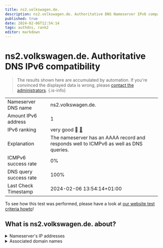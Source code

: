 ```yaml
---
title: ns2.volkswagen.de.
description: ns2.volkswagen.de. Authoritative DNS Nameserver IPv6 compatibility
published: true
date: 2024-02-06T12:54:14
tags: authdns, rank2
editor: markdown
---
```


# ns2.volkswagen.de. Authoritative DNS IPv6 compatibility

> The results shown here are accumulated by automation. If you're convinced the displayed data is wrong, please [contact the administrators](/howto/chat). 
{.is-info}




|   |   |
| - | - |
| Nameserver DNS name | ns2.volkswagen.de.
| Amount IPv6 address | 1
| IPv6 ranking | very good :2nd_place_medal: [🔗](/howto/ranking) |
| Explanation | The nameserver has an AAAA record and responds well to ICMPv6 as well as DNS queries. |
| ICMPv6 success rate | 0%|
| DNS query success rate | 100% |
| Last Check Timestamp | 2024-02-06 13:54:14+01:00 |

To see how this test was performed, please have a look at [our website test criteria howto](/howto/testcriteria/authdns)!


## What is ns2.volkswagen.de. about?




<details>
<summary>Nameserver's IP addresses</summary>

2a01:4dc0:4:200::1401

</details>



<details>
<summary>Associated domain names</summary>

www.volkswagen-group.com

</details>
